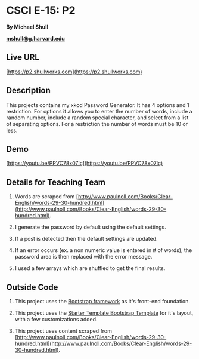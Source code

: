 # CSCI E-15: P2
**By Michael Shull**

**[mshull@g.harvard.edu](mailto:mshull@g.harvard.edu)**

## Live URL
[https://p2.shullworks.com](https://p2.shullworks.com)

## Description
This projects contains my xkcd Password Generator. It has 4 options and 1 restriction. For options it allows you to enter the number of words, include a random number, include a random special character, and select from a list of separating options. For a restriction the number of words must be 10 or less.

## Demo
[https://youtu.be/PPVC78x07Ic](https://youtu.be/PPVC78x07Ic)

## Details for Teaching Team

1. Words are scraped from [http://www.paulnoll.com/Books/Clear-English/words-29-30-hundred.html](http://www.paulnoll.com/Books/Clear-English/words-29-30-hundred.html).

2. I generate the password by default using the default settings.

3. If a post is detected then the default settings are updated.

4. If an error occurs (ex. a non numeric value is entered in # of words), the password area is then replaced with the error message.

5. I used a few arrays which are shuffled to get the final results.

## Outside Code

1. This project uses the [Bootstrap framework](http://getbootstrap.com) as it's front-end foundation. 

2. This project uses the [Starter Template Bootstrap Template](http://getbootstrap.com/getting-started/) for it's layout, with a few customizations added.

3. This project uses content scraped from [http://www.paulnoll.com/Books/Clear-English/words-29-30-hundred.html](http://www.paulnoll.com/Books/Clear-English/words-29-30-hundred.html).